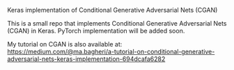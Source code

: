 Keras implementation of Conditional Generative Adversarial Nets (CGAN)

This is a small repo that implements Conditional Generative Adversarial Nets (CGAN) in Keras. PyTorch implementation will be added soon.

My tutorial on CGAN is also available at: https://medium.com/@ma.bagheri/a-tutorial-on-conditional-generative-adversarial-nets-keras-implementation-694dcafa6282
